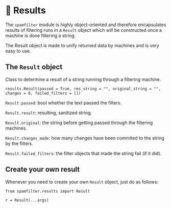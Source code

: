 # 🔎 Results

The `spamfilter` module is highly object-oriented and therefore encapsulates results of filtering runs in a `Result` object which will be constructed once a machine is done filtering a string.

The Result object is made to unify returned data by machines and is very easy to use.

## The `Result` object

Class to determine a result of a string running through a filtering machine.

`results.Result(passed = True, res_string = "", original_string = "", changes = 0, failed_filters = [])`

`Result.passed`: bool whether the text passed the filters.

`Result.result`: resulting, sanitized string.

`Result.original`: the string before getting passed through the filtering machines.

`Result.changes_made`: how many changes have been commited to the string by the filters.

`Result.failed_filters`: the filter objects that made the string fail (if it did).

## Create your own result

Whenever you need to create your own `Result` object, just do as follows:

```
from spamfilter.results import Result

r = Result(...args)
```